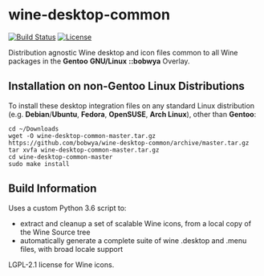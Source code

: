 # wine-desktop-common

[![Build Status](https://travis-ci.org/bobwya/wine-desktop-common.svg?branch=master)](https://travis-ci.org/bobwya/wine-desktop-common) [![License](http://img.shields.io/:license-lgpl-green.svg)](https://tldrlegal.com/license/gnu-lesser-general-public-license-v2.1-(lgpl-2.1))

Distribution agnostic Wine desktop and icon files common to all Wine packages in the **Gentoo** **GNU/Linux** **::bobwya** Overlay.

## Installation on non-Gentoo Linux Distributions

To install these desktop integration files on any standard Linux distribution (e.g. **Debian**/**Ubuntu**, **Fedora**, **OpenSUSE**, **Arch Linux**), other than **Gentoo**:

```
cd ~/Downloads
wget -O wine-desktop-common-master.tar.gz https://github.com/bobwya/wine-desktop-common/archive/master.tar.gz
tar xvfa wine-desktop-common-master.tar.gz
cd wine-desktop-common-master
sudo make install
```

## Build Information

Uses a custom Python 3.6 script to:

 * extract and cleanup a set of scalable Wine icons, from a local copy of the Wine Source tree
 * automatically generate a complete suite of wine .desktop and .menu files, with broad locale support

LGPL-2.1 license for Wine icons.

